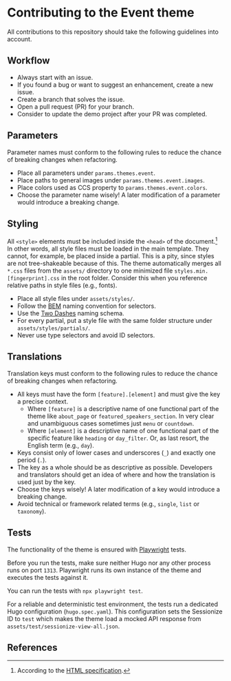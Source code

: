 # Contributing to the Event theme

All contributions to this repository should take the following guidelines into
account.

## Workflow

-   Always start with an issue.
-   If you found a bug or want to suggest an enhancement, create a new issue.
-   Create a branch that solves the issue.
-   Open a pull request (PR) for your branch.
-   Consider to update the demo project after your PR was completed.

## Parameters

Parameter names must conform to the following rules to reduce the chance of
breaking changes when refactoring.

-   Place all parameters under `params.themes.event`.
-   Place paths to general images under `params.themes.event.images`.
-   Place colors used as CCS property to `params.themes.event.colors`.
-   Choose the parameter name wisely! A later modification of a parameter would introduce a breaking change.

## Styling

All `<style>` elements must be included inside the `<head>` of the
document.[^styleplacement] In other words, all style files must be loaded in the
main template. They cannot, for example, be placed inside a partial. This is a
pity, since styles are not tree-shakeable because of this. The theme
automatically merges all `*.css` files from the `assets/` directory to one
minimized file `styles.min.[fingerprint].css` in the root folder. Consider this
when you reference relative paths in style files (e.g., fonts).

-   Place all style files under `assets/styles/`.
-   Follow the [BEM](https://getbem.com) naming convention for selectors.
-   Use the [Two Dashes](https://bem.info/methodology/naming-convention/#two-dashes-style) naming schema.
-   For every partial, put a style file with the same folder structure under
    `assets/styles/partials/`.
-   Never use type selectors and avoid ID selectors.

## Translations

Translation keys must conform to the following rules to reduce the chance of
breaking changes when refactoring.

-   All keys must have the form `[feature].[element]` and must give the key a precise context.
    -   Where `[feature]` is a descriptive name of one functional part of the
        theme like `about_page` or `featured_speakers_section`. In very clear and
        unambiguous cases sometimes just `menu` or `countdown`.
    -   Where `[element]` is a descriptive name of one functional part of the
        specific feature like `heading` or `day_filter`. Or, as last resort, the
        English term (e.g., `day`).
-   Keys consist only of lower cases and underscores (`_`) and exactly one period (`.`).
-   The key as a whole should be as descriptive as possible. Developers and
    translators should get an idea of where and how the translation is used just by
    the key.
-   Choose the keys wisely! A later modification of a key would introduce a breaking change.
-   Avoid technical or framework related terms (e.g., `single`, `list` or `taxonomy`).

## Tests

The functionality of the theme is ensured with [Playwright](https://playwright.dev/) tests.

Before you run the tests, make sure neither Hugo nor any other process runs on port `1313`.
Playwright runs its own instance of the theme and executes the tests against it.

You can run the tests with `npx playwright test`.

For a reliable and deterministic test environment, the tests run a dedicated
Hugo configuration (`hugo.spec.yaml`). This configuration sets the Sessionize ID
to `test` which makes the theme load a mocked API response from
`assets/test/sessionize-view-all.json`.

## References

[^styleplacement]:
    According to the [HTML
    specification](https://html.spec.whatwg.org/multipage/semantics.html#the-style-element).
